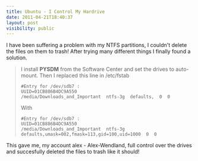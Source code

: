 ```yaml
---
title: Ubuntu - I Control My Hardrive
date: 2011-04-21T18:40:37
layout: post
visibility: public
---
```


I have been suffering a problem with my NTFS partitions, I couldn't delete the files on them to trash! After trying many different things I finally found a solution. 

> I install **PYSDM** from the Software Center and set the drives to auto-mount. Then I replaced this line in /etc/fstab
>
> ```
> #Entry for /dev/sdb7 :
> UUID=01CB886B4DC9A550
> /media/Downloads_and_Important  ntfs-3g  defaults,  0  0
> ```
>
> With
>
> ```
> #Entry for /dev/sdb7 :
> UUID=01CB886B4DC9A550
> /media/Downloads_and_Important  ntfs-3g  defaults,umask=002,fmask=113,gid=100,uid=1000  0  0
> ```

This gave me, my account alex - Alex-Wendland, full control over the drives and succesfully deleted the files to trash like it should!

